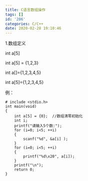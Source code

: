 ```yaml
---
title: C语言数组操作
tags: []
id: '206'
categories: C/C++
date: 2020-02-28 19:10:46
---
```


1.数组定义

int a\[5\]

int a\[5\] = {1,2,3}

int a\[\]={1,2,3,4,5}

int a\[5\]={1,2,3,4,5}

例：

```
# include <stdio.h>
int main(void)
{
    int a[5] = {0};  //数组清零初始化
    int i;
    printf("请输入5个数:");
    for (i=0; i<5; ++i)
    {
        scanf("%d", &a[i] );
    }
    for (i=0; i<5; ++i)
    {
        printf("%d\x20", a[i]);
    }
    printf("\n");
    return 0;
}
```